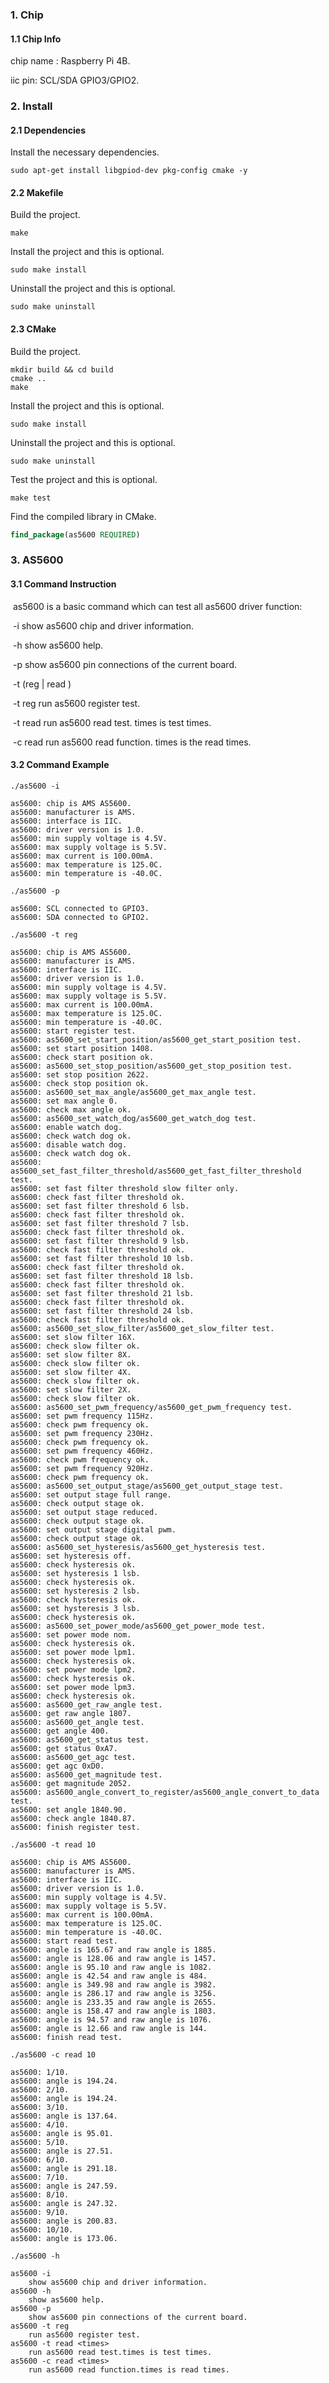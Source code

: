 ### 1. Chip

#### 1.1 Chip Info

chip name : Raspberry Pi 4B.

iic pin: SCL/SDA GPIO3/GPIO2.

### 2. Install

#### 2.1 Dependencies

Install the necessary dependencies.

```shell
sudo apt-get install libgpiod-dev pkg-config cmake -y
```

#### 2.2 Makefile

Build the project.

```shell
make
```

Install the project and this is optional.

```shell
sudo make install
```

Uninstall the project and this is optional.

```shell
sudo make uninstall
```

#### 2.3 CMake

Build the project.

```shell
mkdir build && cd build 
cmake .. 
make
```

Install the project and this is optional.

```shell
sudo make install
```

Uninstall the project and this is optional.

```shell
sudo make uninstall
```

Test the project and this is optional.

```shell
make test
```

Find the compiled library in CMake. 

```cmake
find_package(as5600 REQUIRED)
```


### 3. AS5600

#### 3.1 Command Instruction

​          as5600 is a basic command which can test all as5600 driver function:

​           -i        show as5600 chip and driver information.

​           -h       show as5600 help.

​           -p       show as5600 pin connections of the current board.

​           -t (reg | read <times>)

​           -t reg       run as5600 register test. 

​           -t read <times>       run as5600 read test. times is test times.

​           -c read <times>        run as5600 read function. times is the read times.

#### 3.2 Command Example

```shell
./as5600 -i

as5600: chip is AMS AS5600.
as5600: manufacturer is AMS.
as5600: interface is IIC.
as5600: driver version is 1.0.
as5600: min supply voltage is 4.5V.
as5600: max supply voltage is 5.5V.
as5600: max current is 100.00mA.
as5600: max temperature is 125.0C.
as5600: min temperature is -40.0C.
```

```shell
./as5600 -p

as5600: SCL connected to GPIO3.
as5600: SDA connected to GPIO2.
```

```shell
./as5600 -t reg

as5600: chip is AMS AS5600.
as5600: manufacturer is AMS.
as5600: interface is IIC.
as5600: driver version is 1.0.
as5600: min supply voltage is 4.5V.
as5600: max supply voltage is 5.5V.
as5600: max current is 100.00mA.
as5600: max temperature is 125.0C.
as5600: min temperature is -40.0C.
as5600: start register test.
as5600: as5600_set_start_position/as5600_get_start_position test.
as5600: set start position 1408.
as5600: check start position ok.
as5600: as5600_set_stop_position/as5600_get_stop_position test.
as5600: set stop position 2622.
as5600: check stop position ok.
as5600: as5600_set_max_angle/as5600_get_max_angle test.
as5600: set max angle 0.
as5600: check max angle ok.
as5600: as5600_set_watch_dog/as5600_get_watch_dog test.
as5600: enable watch dog.
as5600: check watch dog ok.
as5600: disable watch dog.
as5600: check watch dog ok.
as5600: as5600_set_fast_filter_threshold/as5600_get_fast_filter_threshold test.
as5600: set fast filter threshold slow filter only.
as5600: check fast filter threshold ok.
as5600: set fast filter threshold 6 lsb.
as5600: check fast filter threshold ok.
as5600: set fast filter threshold 7 lsb.
as5600: check fast filter threshold ok.
as5600: set fast filter threshold 9 lsb.
as5600: check fast filter threshold ok.
as5600: set fast filter threshold 10 lsb.
as5600: check fast filter threshold ok.
as5600: set fast filter threshold 18 lsb.
as5600: check fast filter threshold ok.
as5600: set fast filter threshold 21 lsb.
as5600: check fast filter threshold ok.
as5600: set fast filter threshold 24 lsb.
as5600: check fast filter threshold ok.
as5600: as5600_set_slow_filter/as5600_get_slow_filter test.
as5600: set slow filter 16X.
as5600: check slow filter ok.
as5600: set slow filter 8X.
as5600: check slow filter ok.
as5600: set slow filter 4X.
as5600: check slow filter ok.
as5600: set slow filter 2X.
as5600: check slow filter ok.
as5600: as5600_set_pwm_frequency/as5600_get_pwm_frequency test.
as5600: set pwm frequency 115Hz.
as5600: check pwm frequency ok.
as5600: set pwm frequency 230Hz.
as5600: check pwm frequency ok.
as5600: set pwm frequency 460Hz.
as5600: check pwm frequency ok.
as5600: set pwm frequency 920Hz.
as5600: check pwm frequency ok.
as5600: as5600_set_output_stage/as5600_get_output_stage test.
as5600: set output stage full range.
as5600: check output stage ok.
as5600: set output stage reduced.
as5600: check output stage ok.
as5600: set output stage digital pwm.
as5600: check output stage ok.
as5600: as5600_set_hysteresis/as5600_get_hysteresis test.
as5600: set hysteresis off.
as5600: check hysteresis ok.
as5600: set hysteresis 1 lsb.
as5600: check hysteresis ok.
as5600: set hysteresis 2 lsb.
as5600: check hysteresis ok.
as5600: set hysteresis 3 lsb.
as5600: check hysteresis ok.
as5600: as5600_set_power_mode/as5600_get_power_mode test.
as5600: set power mode nom.
as5600: check hysteresis ok.
as5600: set power mode lpm1.
as5600: check hysteresis ok.
as5600: set power mode lpm2.
as5600: check hysteresis ok.
as5600: set power mode lpm3.
as5600: check hysteresis ok.
as5600: as5600_get_raw_angle test.
as5600: get raw angle 1807.
as5600: as5600_get_angle test.
as5600: get angle 400.
as5600: as5600_get_status test.
as5600: get status 0xA7.
as5600: as5600_get_agc test.
as5600: get agc 0xD0.
as5600: as5600_get_magnitude test.
as5600: get magnitude 2052.
as5600: as5600_angle_convert_to_register/as5600_angle_convert_to_data test.
as5600: set angle 1840.90.
as5600: check angle 1840.87.
as5600: finish register test.
```

```shell
./as5600 -t read 10

as5600: chip is AMS AS5600.
as5600: manufacturer is AMS.
as5600: interface is IIC.
as5600: driver version is 1.0.
as5600: min supply voltage is 4.5V.
as5600: max supply voltage is 5.5V.
as5600: max current is 100.00mA.
as5600: max temperature is 125.0C.
as5600: min temperature is -40.0C.
as5600: start read test.
as5600: angle is 165.67 and raw angle is 1885.
as5600: angle is 128.06 and raw angle is 1457.
as5600: angle is 95.10 and raw angle is 1082.
as5600: angle is 42.54 and raw angle is 484.
as5600: angle is 349.98 and raw angle is 3982.
as5600: angle is 286.17 and raw angle is 3256.
as5600: angle is 233.35 and raw angle is 2655.
as5600: angle is 158.47 and raw angle is 1803.
as5600: angle is 94.57 and raw angle is 1076.
as5600: angle is 12.66 and raw angle is 144.
as5600: finish read test.
```

```shell
./as5600 -c read 10

as5600: 1/10.
as5600: angle is 194.24.
as5600: 2/10.
as5600: angle is 194.24.
as5600: 3/10.
as5600: angle is 137.64.
as5600: 4/10.
as5600: angle is 95.01.
as5600: 5/10.
as5600: angle is 27.51.
as5600: 6/10.
as5600: angle is 291.18.
as5600: 7/10.
as5600: angle is 247.59.
as5600: 8/10.
as5600: angle is 247.32.
as5600: 9/10.
as5600: angle is 200.83.
as5600: 10/10.
as5600: angle is 173.06.
```

```shell
./as5600 -h

as5600 -i
	show as5600 chip and driver information.
as5600 -h
	show as5600 help.
as5600 -p
	show as5600 pin connections of the current board.
as5600 -t reg 
	run as5600 register test.
as5600 -t read <times>
	run as5600 read test.times is test times.
as5600 -c read <times>
	run as5600 read function.times is read times.
```

